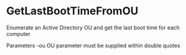 # GetLastBootTimeFromOU
Enumerate an Active Directory OU and get the last boot time for each computer

Parameters -ou
OU parameter must be supplied within double quotes

